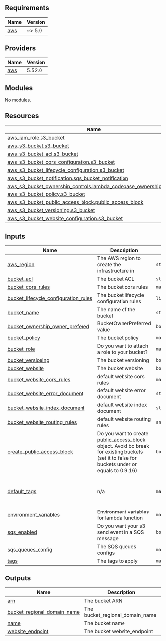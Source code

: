 <!-- BEGIN_TF_DOCS -->
## Requirements

| Name | Version |
|------|---------|
| <a name="requirement_aws"></a> [aws](#requirement\_aws) | ~> 5.0 |

## Providers

| Name | Version |
|------|---------|
| <a name="provider_aws"></a> [aws](#provider\_aws) | 5.52.0 |

## Modules

No modules.

## Resources

| Name | Type |
|------|------|
| [aws_iam_role.s3_bucket](https://registry.terraform.io/providers/hashicorp/aws/latest/docs/resources/iam_role) | resource |
| [aws_s3_bucket.s3_bucket](https://registry.terraform.io/providers/hashicorp/aws/latest/docs/resources/s3_bucket) | resource |
| [aws_s3_bucket_acl.s3_bucket](https://registry.terraform.io/providers/hashicorp/aws/latest/docs/resources/s3_bucket_acl) | resource |
| [aws_s3_bucket_cors_configuration.s3_bucket](https://registry.terraform.io/providers/hashicorp/aws/latest/docs/resources/s3_bucket_cors_configuration) | resource |
| [aws_s3_bucket_lifecycle_configuration.s3_bucket](https://registry.terraform.io/providers/hashicorp/aws/latest/docs/resources/s3_bucket_lifecycle_configuration) | resource |
| [aws_s3_bucket_notification.sqs_bucket_notification](https://registry.terraform.io/providers/hashicorp/aws/latest/docs/resources/s3_bucket_notification) | resource |
| [aws_s3_bucket_ownership_controls.lambda_codebase_ownership_control](https://registry.terraform.io/providers/hashicorp/aws/latest/docs/resources/s3_bucket_ownership_controls) | resource |
| [aws_s3_bucket_policy.s3_bucket](https://registry.terraform.io/providers/hashicorp/aws/latest/docs/resources/s3_bucket_policy) | resource |
| [aws_s3_bucket_public_access_block.public_access_block](https://registry.terraform.io/providers/hashicorp/aws/latest/docs/resources/s3_bucket_public_access_block) | resource |
| [aws_s3_bucket_versioning.s3_bucket](https://registry.terraform.io/providers/hashicorp/aws/latest/docs/resources/s3_bucket_versioning) | resource |
| [aws_s3_bucket_website_configuration.s3_bucket](https://registry.terraform.io/providers/hashicorp/aws/latest/docs/resources/s3_bucket_website_configuration) | resource |

## Inputs

| Name | Description | Type | Default | Required |
|------|-------------|------|---------|:--------:|
| <a name="input_aws_region"></a> [aws\_region](#input\_aws\_region) | The AWS region to create the infrastructure in | `string` | `"eu-west-3"` | no |
| <a name="input_bucket_acl"></a> [bucket\_acl](#input\_bucket\_acl) | The bucket ACL | `string` | `"private"` | no |
| <a name="input_bucket_cors_rules"></a> [bucket\_cors\_rules](#input\_bucket\_cors\_rules) | The bucket cors rules | `map` | `{}` | no |
| <a name="input_bucket_lifecycle_configuration_rules"></a> [bucket\_lifecycle\_configuration\_rules](#input\_bucket\_lifecycle\_configuration\_rules) | The bucket lifecycle configuration rules | `list` | `[]` | no |
| <a name="input_bucket_name"></a> [bucket\_name](#input\_bucket\_name) | The name of the bucket | `string` | `"hello"` | no |
| <a name="input_bucket_ownership_owner_prefered"></a> [bucket\_ownership\_owner\_prefered](#input\_bucket\_ownership\_owner\_prefered) | BucketOwnerPreferred value | `bool` | `true` | no |
| <a name="input_bucket_policy"></a> [bucket\_policy](#input\_bucket\_policy) | The bucket policy | `map` | `{}` | no |
| <a name="input_bucket_role"></a> [bucket\_role](#input\_bucket\_role) | Do you want to attach a role to your bucket? | `map(any)` | `{}` | no |
| <a name="input_bucket_versioning"></a> [bucket\_versioning](#input\_bucket\_versioning) | The bucket versioning | `bool` | `false` | no |
| <a name="input_bucket_website"></a> [bucket\_website](#input\_bucket\_website) | The bucket website | `bool` | `false` | no |
| <a name="input_bucket_website_cors_rules"></a> [bucket\_website\_cors\_rules](#input\_bucket\_website\_cors\_rules) | default website cors rules | `map(any)` | `{}` | no |
| <a name="input_bucket_website_error_document"></a> [bucket\_website\_error\_document](#input\_bucket\_website\_error\_document) | default website error document | `string` | `"error.html"` | no |
| <a name="input_bucket_website_index_document"></a> [bucket\_website\_index\_document](#input\_bucket\_website\_index\_document) | default website index document | `string` | `"index.html"` | no |
| <a name="input_bucket_website_routing_rules"></a> [bucket\_website\_routing\_rules](#input\_bucket\_website\_routing\_rules) | default website routing rules | `any` | `{}` | no |
| <a name="input_create_public_access_block"></a> [create\_public\_access\_block](#input\_create\_public\_access\_block) | Do you want to create public\_access\_block object. Avoid bc break for existing buckets (set it to false for buckets under or equals to 0.9.16) | `bool` | `true` | no |
| <a name="input_default_tags"></a> [default\_tags](#input\_default\_tags) | n/a | `map(string)` | <pre>{<br>  "deployed_by": "terraform",<br>  "module_github_repo": "https://github.com/OpenClassrooms/terraform-aws-s3-bucket-module",<br>  "stack": "infra"<br>}</pre> | no |
| <a name="input_environment_variables"></a> [environment\_variables](#input\_environment\_variables) | Environment variables for lambda function | `map(any)` | `{}` | no |
| <a name="input_sqs_enabled"></a> [sqs\_enabled](#input\_sqs\_enabled) | Do you want your s3 send event in a SQS message | `bool` | `false` | no |
| <a name="input_sqs_queues_config"></a> [sqs\_queues\_config](#input\_sqs\_queues\_config) | The SQS queues configs | `map` | `{}` | no |
| <a name="input_tags"></a> [tags](#input\_tags) | The tags to apply | `map(string)` | `{}` | no |

## Outputs

| Name | Description |
|------|-------------|
| <a name="output_arn"></a> [arn](#output\_arn) | The bucket ARN |
| <a name="output_bucket_regional_domain_name"></a> [bucket\_regional\_domain\_name](#output\_bucket\_regional\_domain\_name) | The bucket\_regional\_domain\_name |
| <a name="output_name"></a> [name](#output\_name) | The bucket name |
| <a name="output_website_endpoint"></a> [website\_endpoint](#output\_website\_endpoint) | The bucket website\_endpoint |
<!-- END_TF_DOCS -->